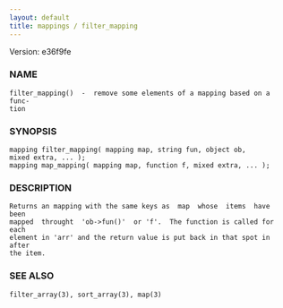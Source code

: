```yaml
---
layout: default
title: mappings / filter_mapping
---
```


Version: e36f9fe




### NAME
    filter_mapping()  -  remove some elements of a mapping based on a func‐
    tion


### SYNOPSIS
    mapping filter_mapping( mapping map, string fun, object ob,
    mixed extra, ... );
    mapping map_mapping( mapping map, function f, mixed extra, ... );


### DESCRIPTION
    Returns an mapping with the same keys as  map  whose  items  have  been
    mapped  throught  'ob->fun()'  or 'f'.  The function is called for each
    element in 'arr' and the return value is put back in that spot in after
    the item.


### SEE ALSO
    filter_array(3), sort_array(3), map(3)



